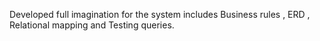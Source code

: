 Developed full imagination for the system includes Business rules , ERD , Relational mapping and Testing queries.
